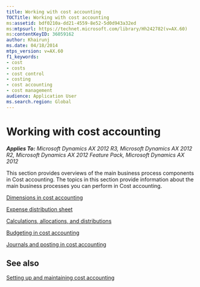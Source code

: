 ```yaml
---
title: Working with cost accounting
TOCTitle: Working with cost accounting
ms:assetid: bdf0210a-dd21-4559-8e52-5d0d943a32ed
ms:mtpsurl: https://technet.microsoft.com/library/Hh242782(v=AX.60)
ms:contentKeyID: 36059162
author: Khairunj
ms.date: 04/18/2014
mtps_version: v=AX.60
f1_keywords:
- cost
- costs
- cost control
- costing
- cost accounting
- cost management
audience: Application User
ms.search.region: Global
---
```


# Working with cost accounting 


_**Applies To:** Microsoft Dynamics AX 2012 R3, Microsoft Dynamics AX 2012 R2, Microsoft Dynamics AX 2012 Feature Pack, Microsoft Dynamics AX 2012_

This section provides overviews of the main business process components in Cost accounting. The topics in this section provide information about the main business processes you can perform in Cost accounting.

[Dimensions in cost accounting](dimensions-in-cost-accounting.md)

[Expense distribution sheet](expense-distribution-sheet.md)

[Calculations, allocations, and distributions](calculations-allocations-and-distributions.md)

[Budgeting in cost accounting](budgeting-in-cost-accounting.md)

[Journals and posting in cost accounting](journals-and-posting-in-cost-accounting.md)

## See also

[Setting up and maintaining cost accounting](setting-up-and-maintaining-cost-accounting.md)

  


